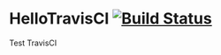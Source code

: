 # HelloTravisCI [![Build Status](https://travis-ci.org/EndlessCharacterCreation/HelloTravisCI.svg?branch=master)](https://travis-ci.org/EndlessCharacterCreation/HelloTravisCI)

Test TravisCI
